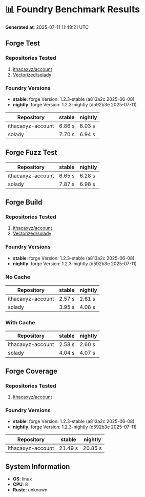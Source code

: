 # 📊 Foundry Benchmark Results

**Generated at**: 2025-07-11 11:48:21 UTC

## Forge Test

### Repositories Tested

1. [ithacaxyz/account](https://github.com/ithacaxyz/account)
2. [Vectorized/solady](https://github.com/Vectorized/solady)
### Foundry Versions

- **stable**: forge Version: 1.2.3-stable (a813a2c 2025-06-08)
- **nightly**: forge Version: 1.2.3-nightly (d592b3e 2025-07-11)

| Repository | stable | nightly |
|------------|----------|----------|
| ithacaxyz-account | 6.86 s | 6.03 s |
| solady | 7.70 s | 6.94 s |

## Forge Fuzz Test

| Repository | stable | nightly |
|------------|----------|----------|
| ithacaxyz-account | 6.65 s | 6.28 s |
| solady | 7.87 s | 6.98 s |

## Forge Build

### Repositories Tested

1. [ithacaxyz/account](https://github.com/ithacaxyz/account)
2. [Vectorized/solady](https://github.com/Vectorized/solady)
### Foundry Versions

- **stable**: forge Version: 1.2.3-stable (a813a2c 2025-06-08)
- **nightly**: forge Version: 1.2.3-nightly (d592b3e 2025-07-11)

### No Cache

| Repository | stable | nightly |
|------------|----------|----------|
| ithacaxyz-account | 2.57 s | 2.61 s |
| solady | 3.95 s | 4.08 s |

### With Cache

| Repository | stable | nightly |
|------------|----------|----------|
| ithacaxyz-account | 2.58 s | 2.60 s |
| solady | 4.04 s | 4.07 s |

## Forge Coverage

### Repositories Tested

1. [ithacaxyz/account](https://github.com/ithacaxyz/account)
### Foundry Versions

- **stable**: forge Version: 1.2.3-stable (a813a2c 2025-06-08)
- **nightly**: forge Version: 1.2.3-nightly (d592b3e 2025-07-11)

| Repository | stable | nightly |
|------------|----------|----------|
| ithacaxyz-account | 21.49 s | 20.85 s |

## System Information


- **OS**: linux
- **CPU**: 8
- **Rustc**: unknown
